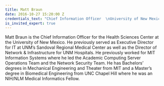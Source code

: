 ```yaml
---
title: Matt Braun
date: 2016-10-27 15:20:00 Z
credentials_text: "Chief Information Officer  \nUniversity of New Mexico"
is_invited_expert: true
---
```


Matt Braun is the Chief Information Officer for the Health Sciences Center at the University of New Mexico. He previously served as Executive Director for IT at UNM’s Sandoval Regional Medical Center as well as the Director of Network & Infrastructure for UNM Hospitals.  He previously worked for MIT Information Systems where he led the Academic Computing Server Operations Team and the Network Security Team.  He has Bachelors’ degrees in Mechanical Engineering and Theater from MIT and a Master’s degree in Biomedical Engineering from UNC Chapel Hill where he was an NIH/NLM Medical Informatics Fellow.
